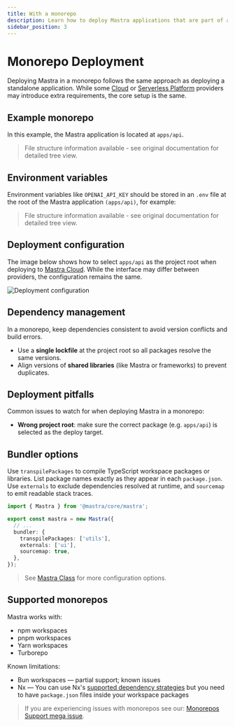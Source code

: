 ```yaml
---
title: With a monorepo
description: Learn how to deploy Mastra applications that are part of a monorepo setup
sidebar_position: 3
---
```


# Monorepo Deployment

Deploying Mastra in a monorepo follows the same approach as deploying a standalone application. While some [Cloud](./cloud-providers/) or [Serverless Platform](./serverless-platforms/) providers may introduce extra requirements, the core setup is the same.

## Example monorepo

In this example, the Mastra application is located at `apps/api`.

> File structure information available - see original documentation for detailed tree view.

## Environment variables

Environment variables like `OPENAI_API_KEY` should be stored in an `.env` file at the root of the Mastra application `(apps/api)`, for example:

> File structure information available - see original documentation for detailed tree view.

## Deployment configuration

The image below shows how to select `apps/api` as the project root when deploying to [Mastra Cloud](../mastra-cloud/overview). While the interface may differ between providers, the configuration remains the same.

![Deployment configuration](/img/monorepo/monorepo-mastra-cloud.jpg)

## Dependency management

In a monorepo, keep dependencies consistent to avoid version conflicts and build errors.

- Use a **single lockfile** at the project root so all packages resolve the same versions.
- Align versions of **shared libraries** (like Mastra or frameworks) to prevent duplicates.

## Deployment pitfalls

Common issues to watch for when deploying Mastra in a monorepo:

- **Wrong project root**: make sure the correct package (e.g. `apps/api`) is selected as the deploy target.

## Bundler options

Use `transpilePackages` to compile TypeScript workspace packages or libraries. List package names exactly as they appear in each `package.json`. Use `externals` to exclude dependencies resolved at runtime, and `sourcemap` to emit readable stack traces.

```typescript filename="src/mastra/index.ts" showLineNumbers copy
import { Mastra } from '@mastra/core/mastra';

export const mastra = new Mastra({
  // ...
  bundler: {
    transpilePackages: ['utils'],
    externals: ['ui'],
    sourcemap: true,
  },
});
```

> See [Mastra Class](/docs/reference/core/mastra-class) for more configuration options.

## Supported monorepos

Mastra works with:

- npm workspaces
- pnpm workspaces
- Yarn workspaces
- Turborepo

Known limitations:

- Bun workspaces — partial support; known issues
- Nx — You can use Nx's [supported dependency strategies](https://nx.dev/concepts/decisions/dependency-management) but you need to have `package.json` files inside your workspace packages

> If you are experiencing issues with monorepos see our: [Monorepos Support mega issue](https://github.com/mastra-ai/mastra/issues/6852).
